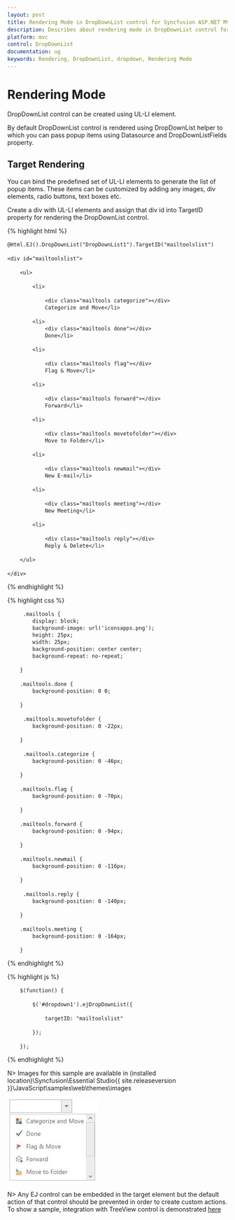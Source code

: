 ```yaml
---
layout: post
title: Rendering Mode in DropDownList control for Syncfusion ASP.NET MVC
description: Describes about rendering mode in DropDownList control for Syncfusion ASP.NET MVC.
platform: mvc
control: DropDownList
documentation: ug
keywords: Rendering, DropDownList, dropdown, Rendering Mode
---
```


# Rendering Mode

DropDownList control can be created using UL-LI element. 

By default DropDownList control is rendered using DropDownList helper to which you can pass popup items using Datasource and DropDownListFields property. 

## Target Rendering

You can bind the predefined set of UL-LI elements to generate the list of popup items. These items can be customized by adding any images, div elements, radio buttons, text boxes etc.

Create a div with UL-LI elements and assign that div id into TargetID property for rendering the DropDownList control.

{% highlight html %}

	@Html.EJ().DropDownList("DropDownList1").TargetID("mailtoolslist")

	<div id="mailtoolslist">

    	<ul>

        	<li>

            	<div class="mailtools categorize"></div>
            	Categorize and Move</li>
        
        	<li>
            	<div class="mailtools done"></div>
            	Done</li>
        
        	<li>
            
            	<div class="mailtools flag"></div>
            	Flag & Move</li>
        
        	<li>
            
	            <div class="mailtools forward"></div>
    	        Forward</li>
        
	        <li>
            
	            <div class="mailtools movetofolder"></div>
	            Move to Folder</li>
        
	        <li>
            
	            <div class="mailtools newmail"></div>
	            New E-mail</li>
        
	        <li>
            
	            <div class="mailtools meeting"></div>
	            New Meeting</li>
        
	        <li>
            
	            <div class="mailtools reply"></div>
	            Reply & Delete</li>
        
    	</ul>
    
	</div>
	
{% endhighlight %}

{% highlight css %}

    	 .mailtools {
        	display: block;
        	background-image: url('iconsapps.png');
        	height: 25px;
        	width: 25px;
        	background-position: center center;
        	background-repeat: no-repeat;
        
    	}
    
     	.mailtools.done {
	        background-position: 0 0;
        
	    }
    
	     .mailtools.movetofolder {
    	    background-position: 0 -22px;
        
	    }
    
	     .mailtools.categorize {
	        background-position: 0 -46px;
        
	    }
    
	    .mailtools.flag {
    	    background-position: 0 -70px;
        
    	}
    
     	.mailtools.forward {
        	background-position: 0 -94px;
        
    	}
    
     	.mailtools.newmail {
        	background-position: 0 -116px;
        
	    }
    
    	 .mailtools.reply {
        	background-position: 0 -140px;
        
    	}
    
     	.mailtools.meeting {
        	background-position: 0 -164px;
        
    	}    

{% endhighlight %}

{% highlight js %}

    	$(function() {
		
        	$('#dropdown1').ejDropDownList({
			
            	targetID: "mailtoolslist"
				
        	});
			
    	});

{% endhighlight %}


N> Images for this sample are available in (installed location)\Syncfusion\Essential Studio\{{ site.releaseversion }}\JavaScript\samples\web\themes\images<br/>
	
	
![](RenderingMode_images/RenderingMode_img1.jpeg)

N> Any EJ control can be embedded in the target element but the default action of that control should be prevented in order to create custom actions. To show a sample, integration with TreeView control is demonstrated [here](http://mvc.syncfusion.com/demos/web/dropdownlist/integrationwithwidgets)
